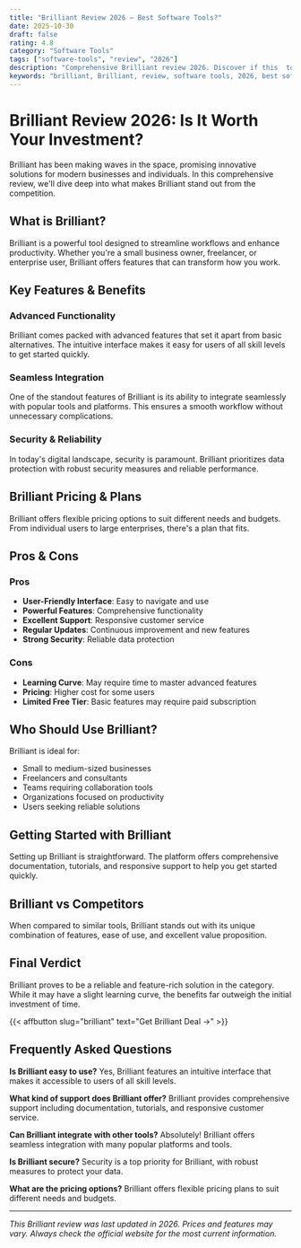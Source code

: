 ```yaml
---
title: "Brilliant Review 2026 – Best Software Tools?"
date: 2025-10-30
draft: false
rating: 4.8
category: "Software Tools"
tags: ["software-tools", "review", "2026"]
description: "Comprehensive Brilliant review 2026. Discover if this  tool is the best choice for your needs."
keywords: "brilliant, Brilliant, review, software tools, 2026, best software tools"
---
```


# Brilliant Review 2026: Is It Worth Your Investment?

Brilliant has been making waves in the  space, promising innovative solutions for modern businesses and individuals. In this comprehensive review, we'll dive deep into what makes Brilliant stand out from the competition.

## What is Brilliant?

Brilliant is a powerful  tool designed to streamline workflows and enhance productivity. Whether you're a small business owner, freelancer, or enterprise user, Brilliant offers features that can transform how you work.

## Key Features & Benefits

### Advanced Functionality
Brilliant comes packed with advanced features that set it apart from basic alternatives. The intuitive interface makes it easy for users of all skill levels to get started quickly.

### Seamless Integration
One of the standout features of Brilliant is its ability to integrate seamlessly with popular tools and platforms. This ensures a smooth workflow without unnecessary complications.

### Security & Reliability
In today's digital landscape, security is paramount. Brilliant prioritizes data protection with robust security measures and reliable performance.

## Brilliant Pricing & Plans

Brilliant offers flexible pricing options to suit different needs and budgets. From individual users to large enterprises, there's a plan that fits.

## Pros & Cons

### Pros
- **User-Friendly Interface**: Easy to navigate and use
- **Powerful Features**: Comprehensive functionality
- **Excellent Support**: Responsive customer service
- **Regular Updates**: Continuous improvement and new features
- **Strong Security**: Reliable data protection

### Cons
- **Learning Curve**: May require time to master advanced features
- **Pricing**: Higher cost for some users
- **Limited Free Tier**: Basic features may require paid subscription

## Who Should Use Brilliant?

Brilliant is ideal for:
- Small to medium-sized businesses
- Freelancers and consultants
- Teams requiring collaboration tools
- Organizations focused on productivity
- Users seeking reliable  solutions

## Getting Started with Brilliant

Setting up Brilliant is straightforward. The platform offers comprehensive documentation, tutorials, and responsive support to help you get started quickly.

## Brilliant vs Competitors

When compared to similar tools, Brilliant stands out with its unique combination of features, ease of use, and excellent value proposition.

## Final Verdict

Brilliant proves to be a reliable and feature-rich solution in the  category. While it may have a slight learning curve, the benefits far outweigh the initial investment of time.

{{< affbutton slug="brilliant" text="Get Brilliant Deal →" >}}

## Frequently Asked Questions

**Is Brilliant easy to use?**
Yes, Brilliant features an intuitive interface that makes it accessible to users of all skill levels.

**What kind of support does Brilliant offer?**
Brilliant provides comprehensive support including documentation, tutorials, and responsive customer service.

**Can Brilliant integrate with other tools?**
Absolutely! Brilliant offers seamless integration with many popular platforms and tools.

**Is Brilliant secure?**
Security is a top priority for Brilliant, with robust measures to protect your data.

**What are the pricing options?**
Brilliant offers flexible pricing plans to suit different needs and budgets.

---

*This Brilliant review was last updated in 2026. Prices and features may vary. Always check the official website for the most current information.*
